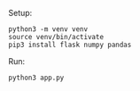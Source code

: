 Setup:

```
python3 -m venv venv
source venv/bin/activate
pip3 install flask numpy pandas
```

Run:
```
python3 app.py
```